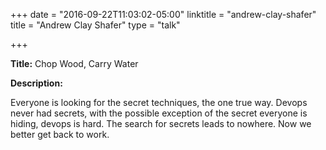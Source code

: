 +++
date = "2016-09-22T11:03:02-05:00"
linktitle = "andrew-clay-shafer"
title = "Andrew Clay Shafer"
type = "talk"

+++

<div class="span-15  ">
  <div class="span-15  last ">
  <p><strong>Title:</strong>
  Chop Wood, Carry Water
</p>

<p><strong>Description:</strong></p>

<p>
Everyone is looking for the secret techniques, the one true way. Devops never had secrets, with the possible exception of the secret everyone is hiding, devops is hard. The search for secrets leads to nowhere. Now we better get back to work.
</p>
<p>

  </div>
</div>
